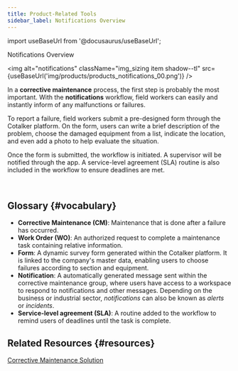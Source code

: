 ```yaml
---
title: Product-Related Tools
sidebar_label: Notifications Overview
---
```


import useBaseUrl from '@docusaurus/useBaseUrl'; 

<span className="hero__title">Notifications Overview</span>
<br/>


<div className="container">
<div className="row">
<div className="col col--6">

<img alt="notifications" className="img_sizing item shadow--tl" src={useBaseUrl('img/products/products_notifications_00.png')} />
<br/>

</div>
<div className="col col--6">

In a **corrective maintenance** process, the first step is probably the most important. With the **notifications** workflow, field workers can easily and instantly inform of any malfunctions or failures.

To report a failure, field workers submit a pre-designed form through the Cotalker platform. On the form, users can write a brief description of the problem, choose the damaged equipment from a list, indicate the location, and even add a photo to help evaluate the situation.

Once the form is submitted, the workflow is initiated. A supervisor will be notified through the app. A service-level agreement (SLA) routine is also included in the workflow to ensure deadlines are met.

</div>
</div>
</div>
<br/>

## Glossary {#vocabulary}

- **Corrective Maintenance (CM)**: Maintenance that is done after a failure has occurred.
- **Work Order (WO)**: An authorized request to complete a maintenance task containing relative information.
- **Form**: A dynamic survey form generated within the Cotalker platform. It is linked to the company's master data, enabling users to choose failures according to section and equipment.
- **Notification**: A automatically generated message sent within the corrective maintenance group, where users have access to a workspace to respond to notifications and other messages. Depending on the business or industrial sector, _notifications_ can also be known as _alerts_ or _incidents_.
- **Service-level agreement (SLA)**: A routine added to the workflow to remind users of deadlines until the task is complete. 


## Related Resources {#resources}
[Corrective Maintenance Solution](https://www.cotalker.com/en/solutions/mobility)